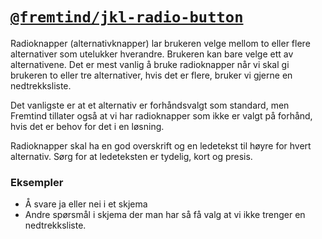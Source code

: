 # [`@fremtind/jkl-radio-button`](https://fremtind.github.io/jokul/components/radiobutton/)

Radioknapper (alternativknapper) lar brukeren velge mellom to eller flere alternativer som utelukker hverandre. Brukeren kan bare velge ett av alternativene. Det er mest vanlig å bruke radioknapper når vi skal gi brukeren to eller tre alternativer, hvis det er flere, bruker vi gjerne en nedtrekksliste.

Det vanligste er at et alternativ er forhåndsvalgt som standard, men Fremtind tillater også at vi har radioknapper som ikke er valgt på forhånd, hvis det er behov for det i en løsning.  

Radioknapper skal ha en god overskrift og en ledetekst til høyre for hvert alternativ. Sørg for at ledeteksten er tydelig, kort og presis. 
### Eksempler
- Å svare ja eller nei i et skjema
- Andre spørsmål i skjema der man har så få valg at vi ikke trenger en nedtrekksliste.
